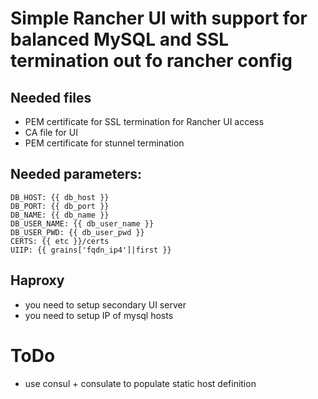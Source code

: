 # Simple Rancher UI with support for balanced MySQL and SSL termination out fo rancher config

## Needed files
- PEM certificate for SSL termination for Rancher UI access
- CA file for UI
- PEM certificate for stunnel termination

## Needed parameters:

```
DB_HOST: {{ db_host }}
DB_PORT: {{ db_port }}
DB_NAME: {{ db_name }}
DB_USER_NAME: {{ db_user_name }}
DB_USER_PWD: {{ db_user_pwd }}
CERTS: {{ etc }}/certs
UIIP: {{ grains['fqdn_ip4']|first }}
```

## Haproxy
- you need to setup secondary UI server
- you need to setup IP of mysql hosts


# ToDo
- use consul + consulate to populate static host definition
